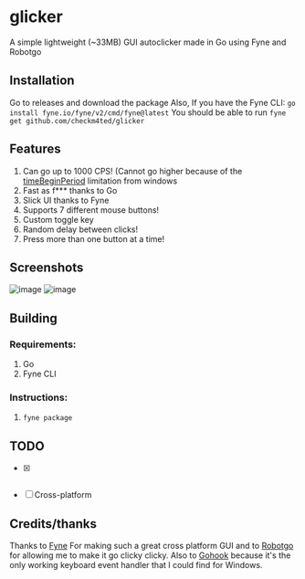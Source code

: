 # glicker
A simple lightweight (~33MB) GUI autoclicker made in Go using Fyne and Robotgo

## Installation
Go to releases and download the package
Also, If you have the Fyne CLI:
`go install fyne.io/fyne/v2/cmd/fyne@latest`
You should be able to run
`fyne get github.com/checkm4ted/glicker`

## Features
1. Can go up to 1000 CPS! (Cannot go higher because of the [timeBeginPeriod](https://learn.microsoft.com/en-us/windows/win32/api/timeapi/nf-timeapi-timebeginperiod) limitation from windows
2. Fast as f*** thanks to Go
3. Slick UI thanks to Fyne
4. Supports 7 different mouse buttons!
5. Custom toggle key
7. Random delay between clicks!
8. Press more than one button at a time!

## Screenshots
![image](https://github.com/checkm4ted/glicker/assets/146487129/f55d17da-6b3f-4465-ab06-34ad945ee25a)
![image](https://github.com/checkm4ted/glicker/assets/146487129/dcd1db5a-e57f-4e16-bc24-55e5785826ae)

## Building
### Requirements:
1. Go
2. Fyne CLI

### Instructions:
1. `fyne package`

## TODO
- [x] ~~~Multiple mouse buttons at once~~~ DONE
- [ ] Cross-platform  

## Credits/thanks
Thanks to [Fyne](https://github.com/fyne-io/fyne) For making such a great cross platform GUI and to [Robotgo](https://github.com/go-vgo/robotgo) for allowing me to make it go clicky clicky. Also to [Gohook](https://pkg.go.dev/github.com/robotn/gohook@v0.41.0) because it's the only working keyboard event handler that I could find for Windows.
